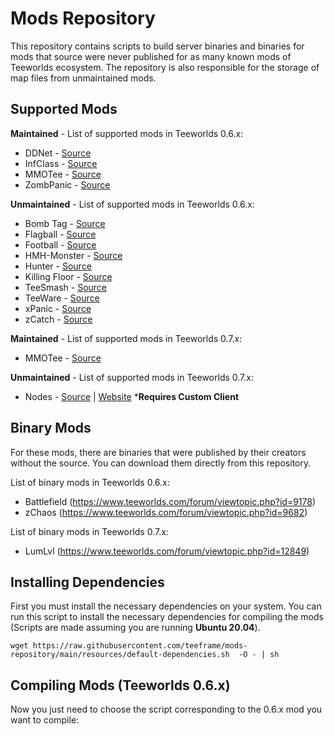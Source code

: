 # Mods Repository

This repository contains scripts to build server binaries and binaries for mods that source were never published for as many known mods of Teeworlds ecosystem. The repository is also responsible for the storage of map files from unmaintained mods.

## Supported Mods

**Maintained** - List of supported mods in Teeworlds 0.6.x:

- DDNet - [Source](https://github.com/ddnet/ddnet)
- InfClass - [Source](https://github.com/InfectionDust/teeworlds-infclassr)
- MMOTee - [Source](https://github.com/kurosio/Teeworlds-Mmotee-Old)
- ZombPanic - [Source](https://github.com/teeframe/zombpanic)

**Unmaintained** - List of supported mods in Teeworlds 0.6.x:

- Bomb Tag - [Source](https://github.com/unique-clan/bomb)
- Flagball - [Source](https://github.com/teeframe/flagball)
- Football - [Source](https://github.com/unique-clan/football)
- HMH-Monster - [Source](https://github.com/teeframe/hmh-monster)
- Hunter - [Source](https://github.com/yangfl/teeworlds-hunter)
- Killing Floor - [Source](https://github.com/Siile/KillingFloor)
- TeeSmash - [Source](https://github.com/timazuki/TeeSmash)
- TeeWare - [Source](https://github.com/headshot2017/teeware-mod)
- xPanic - [Source](https://github.com/teeframe/xpanic)
- zCatch - [Source](https://github.com/ddnet/zcatch)

**Maintained** - List of supported mods in Teeworlds 0.7.x:

- MMOTee - [Source](https://github.com/MrCosmo666/Teeworlds-MRPG)

**Unmaintained** - List of supported mods in Teeworlds 0.7.x:

- Nodes - [Source](https://github.com/teeworldsnetwork/nodes) | [Website](https://nodes.teeworlds.dev/) ***Requires Custom Client**

## Binary Mods

For these mods, there are binaries that were published by their creators without the source. You can download them directly from this repository.

List of binary mods in Teeworlds 0.6.x:

- Battlefield (https://www.teeworlds.com/forum/viewtopic.php?id=9178)
- zChaos (https://www.teeworlds.com/forum/viewtopic.php?id=9682)

List of binary mods in Teeworlds 0.7.x:

- LumLvl (https://www.teeworlds.com/forum/viewtopic.php?id=12849)

## Installing Dependencies

First you must install the necessary dependencies on your system. You can run this script to install the necessary dependencies for compiling the mods (Scripts are made assuming you are running **Ubuntu 20.04**).

```
wget https://raw.githubusercontent.com/teeframe/mods-repository/main/resources/default-dependencies.sh  -O - | sh
```

## Compiling Mods (Teeworlds 0.6.x)

Now you just need to choose the script corresponding to the 0.6.x mod you want to compile:
